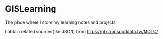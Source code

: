 # GISLearning
The place where I store my learning notes and projects

I obtain related sources(like JSON) from https://ptx.transportdata.tw/MOTC/
